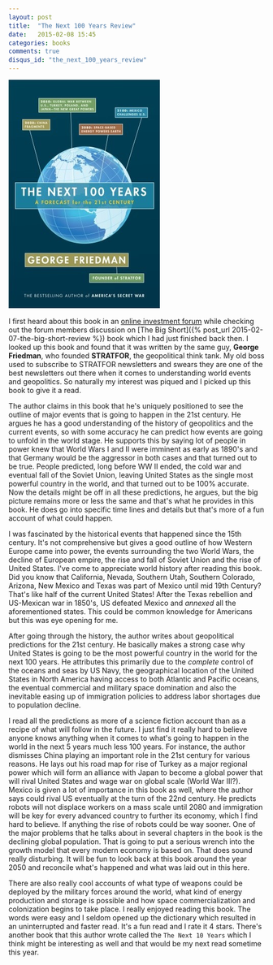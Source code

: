```yaml
---
layout: post
title:  "The Next 100 Years Review"
date:   2015-02-08 15:45
categories: books
comments: true
disqus_id: "the_next_100_years_review"
---
```

<img class="right-image" src="/assets/the-next-100-years.jpg"
alt="The Next 100 Years: A Forecast for the 21st Century">

I first heard about this book in an
[online investment forum](http://bogleheads.org) while checking out
the forum members discussion on [The Big Short]({% post_url 2015-02-07-the-big-short-review %}) book which I had just finished
back then. I looked up this book and found that it was written by the
same guy, **George Friedman**, who founded **STRATFOR**, the
geopolitical think tank. My old boss used to subscribe to STRATFOR
newsletters and swears they are one of the best newsletters out there
when it comes to understanding world events and geopolitics. So
naturally my interest was piqued and I picked up this book to give it
a read.

The author claims in this book that he's uniquely positioned to see
the outline of major events that is going to happen in the 21st
century. He argues he has a good understanding of the history of
geopolitics and the current events, so with some accuracy he can
predict how events are going to unfold in the world stage. He supports
this by saying lot of people in power knew that World Wars I and II
were imminent as early as 1890's and that Germany would be the
aggressor in both cases and that turned out to be true. People
predicted, long before WW II ended, the cold war and eventual fall of
the Soviet Union, leaving United States as the single most powerful
country in the world, and that turned out to be 100% accurate. Now the
details might be off in all these predictions, he argues, but the big
picture remains more or less the same and that's what he provides in
this book. He does go into specific time lines and details but that's
more of a fun account of what could happen.

I was fascinated by the historical events that happened since the 15th
century. It's not comprehensive but gives a good outline of how
Western Europe came into power, the events surrounding the two World
Wars, the decline of European empire, the rise and fall of Soviet
Union and the rise of United States. I've come to appreciate world
history after reading this book. Did you know that California, Nevada,
Southern Utah, Southern Colorado, Arizona, New Mexico and Texas was
part of Mexico until mid 19th Century? That's like half of the current
United States! After the Texas rebellion and US-Mexican war in 1850's,
US defeated Mexico and *annexed* all the aforementioned states. This
could be common knowledge for Americans but this was eye opening for
me.

After going through the history, the author writes about geopolitical
predictions for the 21st century. He basically makes a strong case why
United States is going to be the most powerful country in the world
for the next 100 years. He attributes this primarily due to the
*complete* control of the oceans and seas by US Navy, the geographical
location of the United States in North America having access to both
Atlantic and Pacific oceans, the eventual commercial and military
space domination and also the inevitable easing up of immigration
policies to address labor shortages due to population decline.

I read all the predictions as more of a science fiction account than
as a recipe of what will follow in the future. I just find it really
hard to believe anyone knows anything when it comes to what's going to
happen in the world in the next 5 years much less 100 years. For
instance, the author dismisses China playing an important role in the
21st century for various reasons. He lays out his road map for rise of
Turkey as a major regional power which will form an alliance with
Japan to become a global power that will rival United States and wage
war on global scale (World War III?). Mexico is given a lot of
importance in this book as well, where the author says could rival US
eventually at the turn of the 22nd century. He predicts robots will
not displace workers on a mass scale until 2080 and immigration will
be key for every advanced country to further its economy, which I find
hard to believe. If anything the rise of robots could be way
sooner. One of the major problems that he talks about in several
chapters in the book is the declining global population. That is going
to put a serious wrench into the growth model that every modern
economy is based on. That does sound really disturbing. It will be fun
to look back at this book around the year 2050 and reconcile what's
happened and what was laid out in this here.

There are also really cool accounts of what type of weapons could be
deployed by the military forces around the world, what kind of energy
production and storage is possible and how space commercialization and
colonization begins to take place. I really enjoyed reading this
book. The words were easy and I seldom opened up the dictionary which
resulted in an uninterrupted and faster read. It's a fun read and I
rate it 4 stars. There's another book that this author wrote called
the `The Next 10 Years` which I think might be interesting as well and
that would be my next read sometime this year.
